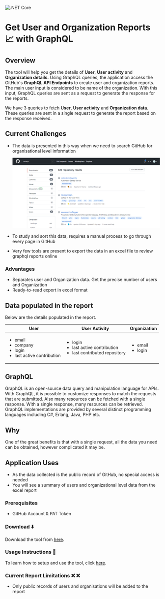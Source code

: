 ![.NET Core](https://github.com/CanarysAutomations/report-builder/workflows/.NET%20Core/badge.svg)

# Get User and Organization Reports 📈 with GraphQL

## Overview

The tool will help you get the details of **User**, **User activity** and **Organization details.** Using GraphQL queries, the application access the GitHub's **GraphQL API Endpoints** to create user and organization reports. The main user input is considered to be name of the organization. With this input, GraphQL queries are sent as a request to generate the response for the reports.

We have 3 queries to fetch **User**, **User activity** and **Organization data**. These queries are sent in a single request to generate the report based on the response received.

## Current Challenges

- The data is presented in this way when we need to search GitHub for organisational level information

  ![img](./images/github-search-window.PNG)

- To study and sort this data, requires a manual process to go through every page in GitHub
- Very few tools are present to export the data in an excel file to review graphql reports online

### Advantages

- Separates user and Organization data. Get the precise number of users and Organization
- Ready-to-read export in excel format

## Data populated in the report

Below are the details populated in the report.

|User| User Activity | Organization|
|----|---------------|-------------|
|<ul><li>email</li><li>company</li><li>login</li><li>last active contribution</li></ul> | <ul><li>login</li><li>last active contribution</li><li>last contributed repository</li></ul> | <ul><li>email</li><li>login</li></ul>|

## GraphQL

GraphQL is an open-source data query and manipulation language for APIs. With GraphQL, it is possible to customize responses to match the requests that are submitted. Also many resources can be fetched with a single response. With a single response, many resources can be retrieved. GraphQL implementations are provided by several distinct programming languages including C#, Erlang, Java, PHP etc.

## Why

One of the great benefits is that with a single request, all the data you need can be obtained, however complicated it may be.

## Application Uses

 - As the data collected is the public record of GitHub, no special access is needed
 - You will see a summary of users and organizational level data from the excel report

### Prerequisites

 - GitHub Account & PAT Token

### Download :arrow_down:

Download the tool from [here](https://github.com/CanarysAutomations/report-builder/releases).

### Usage Instructions :memo:

To learn how to setup and use the tool, click [here](https://github.com/CanarysAutomations/report-builder/wiki).

### Current Report Limitations :x: :x:

- Only public records of users and organisations will be added to the report
    



